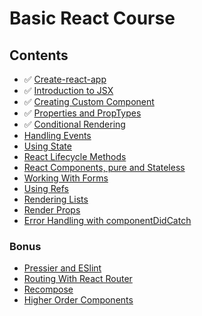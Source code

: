 # Basic React Course

## Contents

  * ✅ [Create-react-app](/create_react_app.md)
  * ✅ [Introduction to JSX](/jsx.md)
  * ✅ [Creating Custom Component](/custom_component.md)
  * ✅ [Properties and PropTypes](/properties_and_proptypes.md)
  * ✅ [Conditional Rendering](#)
  * [Handling Events](#)
  * [Using State](#)
  * [React Lifecycle Methods](#)
  * [React Components, pure and Stateless](#)
  * [Working With Forms](#)
  * [Using Refs](#)
  * [Rendering Lists](#)
  * [Render Props](#)
  * [Error Handling with componentDidCatch](#)

### Bonus
  * [Pressier and ESlint](#)
  * [Routing With React Router](#)
  * [Recompose](#)
  * [Higher Order Components](#)